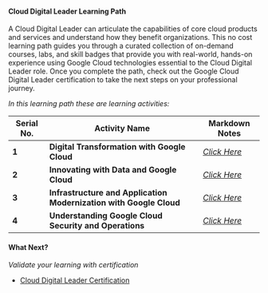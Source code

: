 #### Cloud Digital Leader Learning Path

A Cloud Digital Leader can articulate the capabilities of core cloud products and services and understand how they benefit organizations. This no cost learning path guides you through a curated collection of on-demand courses, labs, and skill badges that provide you with real-world, hands-on experience using Google Cloud technologies essential to the Cloud Digital Leader role. Once you complete the path, check out the Google Cloud Digital Leader certification to take the next steps on your professional journey.

*In this learning path these are learning activities:*

| Serial No. | Activity Name | Markdown Notes |
| --- | --- | --- |
| **1** | **Digital Transformation with Google Cloud** | [*Click Here*](./Introduction-to-Digital-Transformation-with-Google-Cloud.md) |
| **2** | **Innovating with Data and Google Cloud** | [*Click Here*](./Innovating-with-Data-and-Google-Cloud.md) |
| **3** | **Infrastructure and Application Modernization with Google Cloud** | [*Click Here*](./Infrastructure-and-Application-Modernization-with-Google-Cloud.md) |
| **4** | **Understanding Google Cloud Security and Operations** | [*Click Here*](./Understanding-Google-Cloud-Security-and-Operations.md) |

#### What Next?

*Validate your learning with certification*
- [Cloud Digital Leader Certification](https://cloud.google.com/certification/cloud-digital-leader)     